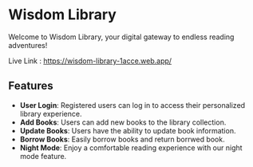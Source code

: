 # Wisdom Library

Welcome to Wisdom Library, your digital gateway to endless reading adventures!

Live Link : https://wisdom-library-1acce.web.app/

## Features

- **User Login**: Registered users can log in to access their personalized library experience.
- **Add Books**: Users can add new books to the library collection.
- **Update Books**: Users have the ability to update book information.
- **Borrow Books**: Easily borrow books and return borrwed book.
- **Night Mode**: Enjoy a comfortable reading experience with our night mode feature.
